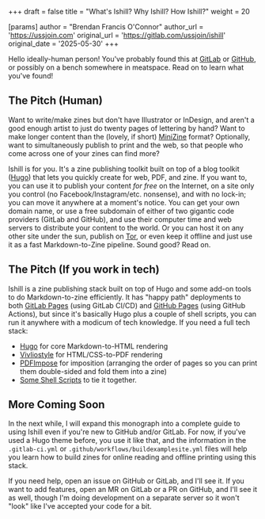 +++
draft = false
title = "What's Ishill? Why Ishill? How Ishill?"
weight = 20

[params]
  author = "Brendan Francis O'Connor"
  author_url = 'https://ussjoin.com'
  original_url = 'https://gitlab.com/ussjoin/ishill'
  original_date = '2025-05-30'
+++

Hello ideally-human person! You've probably found this at [GitLab](https://gitlab.com/ussjoin/ishill) or [GitHub](https://github.com/ussjoin/ishill), or possibly on a bench somewhere in meatspace. Read on to learn what you've found!

## The Pitch (Human)

Want to write/make zines but don't have Illustrator or InDesign, and aren't a good enough artist to just do twenty pages of lettering by hand? Want to make longer content than the (lovely, if short) [MiniZine](https://www.icaboston.org/articles/make-your-own-mini-zine/) format? Optionally, want to simultaneously publish to print and the web, so that people who come across one of your zines can find more?

Ishill is for you. It's a zine publishing toolkit built on top of a blog toolkit ([Hugo](https://gohugo.io/)) that lets you quickly create for web, PDF, and zine. If you want to, you can use it to publish your content _for free_ on the Internet, on a site only you control (no Facebook/Instagram/etc. nonsense), and with no lock-in; you can move it anywhere at a moment's notice. You can get your own domain name, or use a free subdomain of either of two gigantic code providers (GitLab and GitHub), and use their computer time and web servers to distribute your content to the world. Or you can host it on any other site under the sun, publish on [Tor](https://www.torproject.org/), or even keep it offline and just use it as a fast Markdown-to-Zine pipeline. Sound good? Read on.

## The Pitch (If you work in tech)

Ishill is a zine publishing stack built on top of Hugo and some add-on tools to do Markdown-to-zine efficiently. It has "happy path" deployments to both [GitLab Pages](https://docs.gitlab.com/user/project/pages/) (using GitLab CI/CD) and [GitHub Pages](https://pages.github.com/) (using GitHub Actions), but since it's basically Hugo plus a couple of shell scripts, you can run it anywhere with a modicum of tech knowledge. If you need a full tech stack:

* [Hugo](https://gohugo.io/) for core Markdown-to-HTML rendering
* [Vivliostyle](https://vivliostyle.org/) for HTML/CSS-to-PDF rendering
* [PDFImpose](https://framagit.org/spalax/pdfimpose) for imposition (arranging the order of pages so you can print them double-sided and fold them into a zine)
* [Some Shell Scripts](https://xkcd.com/1319/) to tie it together.

## More Coming Soon

In the next while, I will expand this monograph into a complete guide to using Ishill even if you're new to GitHub and/or GitLab. For now, if you've used a Hugo theme before, you use it like that, and the information in the `.gitlab-ci.yml` or `.github/workflows/buildexamplesite.yml` files will help you learn how to build zines for online reading and offline printing using this stack.

If you need help, open an issue on GitHub or GitLab, and I'll see it. If you want to add features, open an MR on GitLab or a PR on GitHub, and I'll see it as well, though I'm doing development on a separate server so it won't "look" like I've accepted your code for a bit.

